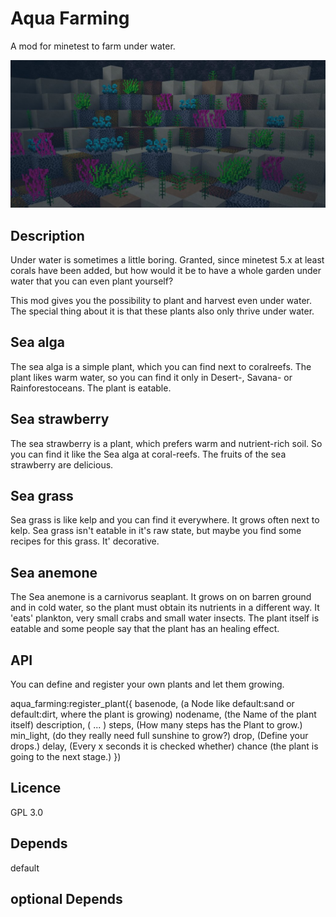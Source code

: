 # Aqua Farming
A mod for minetest to farm under water.

![Screenshot 1](textures/aqua_farming_screenshot.jpg)

## Description

Under water is sometimes a little boring. Granted, since minetest 5.x at least corals have been added, but how would it be to have a whole garden under water that you can even plant yourself?

This mod gives you the possibility to plant and harvest even under water. The special thing about it is that these plants also only thrive under water.


## Sea alga

The sea alga is a simple plant, which you can find next to coralreefs. The plant likes warm water, so you can find it only in Desert-, Savana- or Rainforestoceans.
The plant is eatable.

## Sea strawberry

The sea strawberry is a plant, which prefers warm and nutrient-rich soil. So you can find it like the Sea alga at coral-reefs. 
The fruits of the sea strawberry are delicious.

## Sea grass

Sea grass is like kelp and you can find it everywhere. It grows often next to kelp. Sea grass isn't eatable in it's raw state, but maybe you find some recipes
for this grass. It' decorative.

## Sea anemone

The Sea anemone is a carnivorus seaplant. It grows on on barren ground and in cold water, so the plant must obtain its nutrients in a different way. It 'eats' plankton, very small crabs and small water insects. The plant itself is eatable and some people say that the plant has an healing effect.

## 
## API
You can define and register your own plants and let them growing.

aqua_farming:register_plant({
                                basenode,      (a Node like default:sand or default:dirt, where the plant is growing)
                                nodename,      (the Name of the plant itself)
                                description,   ( ... )
                                steps,         (How many steps has the Plant to grow.)
                                min_light,     (do they really need full sunshine to grow?)
                                drop,          (Define your drops.)
                                delay,         (Every x seconds it is checked whether)
                                chance         (the plant is going to the next stage.)
                            })

## Licence
GPL 3.0

## Depends
default

## optional Depends

